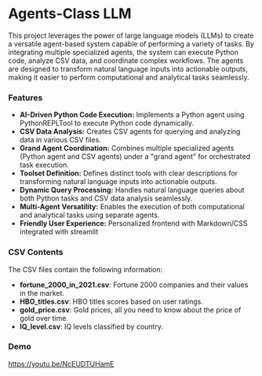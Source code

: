 # Agents-Class LLM

This project leverages the power of large language models (LLMs) to create a versatile agent-based system capable of performing a variety of tasks. By integrating multiple specialized agents, the system can execute Python code, analyze CSV data, and coordinate complex workflows. The agents are designed to transform natural language inputs into actionable outputs, making it easier to perform computational and analytical tasks seamlessly.

### Features

- **AI-Driven Python Code Execution:** Implements a Python agent using PythonREPLTool to execute Python code dynamically.
- **CSV Data Analysis:** Creates CSV agents for querying and analyzing data in various CSV files.
- **Grand Agent Coordination:** Combines multiple specialized agents (Python agent and CSV agents) under a "grand agent" for orchestrated task execution.
- **Toolset Definition:** Defines distinct tools with clear descriptions for transforming natural language inputs into actionable outputs.
- **Dynamic Query Processing:** Handles natural language queries about both Python tasks and CSV data analysis seamlessly.
- **Multi-Agent Versatility:** Enables the execution of both computational and analytical tasks using separate agents.
- **Friendly User Experience:** Personalized frontend with Markdown/CSS integrated with streamlit

### CSV Contents

The CSV files contain the following information:
- **fortune_2000_in_2021.csv**: Fortune 2000 companies and their values in the market.
- **HBO_titles.csv**: HBO titles scores based on user ratings.
- **gold_price.csv**: Gold prices, all you need to know about the price of gold over time.
- **IQ_level.csv**: IQ levels classified by country.

### Demo

https://youtu.be/NcEUDTUHamE
